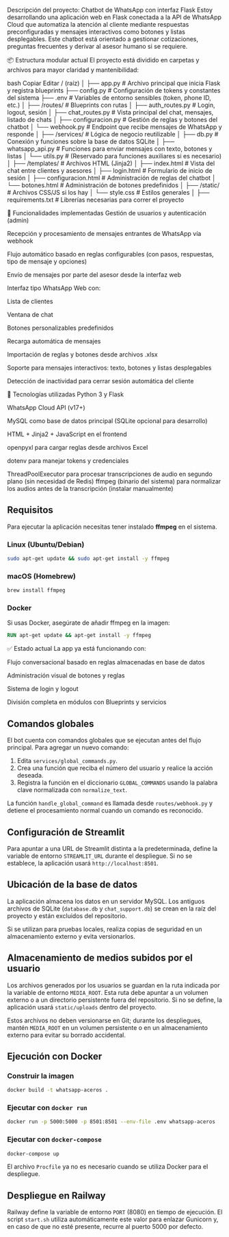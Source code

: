 Descripción del proyecto: Chatbot de WhatsApp con interfaz Flask
Estoy desarrollando una aplicación web en Flask conectada a la API de WhatsApp Cloud que automatiza la atención al cliente mediante respuestas preconfiguradas y mensajes interactivos como botones y listas desplegables. Este chatbot está orientado a gestionar cotizaciones, preguntas frecuentes y derivar al asesor humano si se requiere.

📦 Estructura modular actual
El proyecto está dividido en carpetas y archivos para mayor claridad y mantenibilidad:

bash
Copiar
Editar
/ (raíz)
│
├── app.py                         # Archivo principal que inicia Flask y registra blueprints
├── config.py                      # Configuración de tokens y constantes del sistema
├── .env                           # Variables de entorno sensibles (token, phone ID, etc.)
│
├── /routes/                       # Blueprints con rutas
│   ├── auth_routes.py             # Login, logout, sesión
│   ├── chat_routes.py             # Vista principal del chat, mensajes, listado de chats
│   ├── configuracion.py           # Gestión de reglas y botones del chatbot
│   └── webhook.py                 # Endpoint que recibe mensajes de WhatsApp y responde
│
├── /services/                     # Lógica de negocio reutilizable
│   ├── db.py                      # Conexión y funciones sobre la base de datos SQLite
│   ├── whatsapp_api.py            # Funciones para enviar mensajes con texto, botones y listas
│   └── utils.py                   # (Reservado para funciones auxiliares si es necesario)
│
├── /templates/                    # Archivos HTML (Jinja2)
│   ├── index.html                 # Vista del chat entre clientes y asesores
│   ├── login.html                 # Formulario de inicio de sesión
│   ├── configuracion.html         # Administración de reglas del chatbot
│   └── botones.html               # Administración de botones predefinidos
│
├── /static/                       # Archivos CSS/JS si los hay
│   └── style.css                  # Estilos generales
│
├── requirements.txt               # Librerías necesarias para correr el proyecto

🔄 Funcionalidades implementadas
Gestión de usuarios y autenticación (admin)

Recepción y procesamiento de mensajes entrantes de WhatsApp vía webhook

Flujo automático basado en reglas configurables (con pasos, respuestas, tipo de mensaje y opciones)

Envío de mensajes por parte del asesor desde la interfaz web

Interfaz tipo WhatsApp Web con:

Lista de clientes

Ventana de chat

Botones personalizables predefinidos

Recarga automática de mensajes

Importación de reglas y botones desde archivos .xlsx

Soporte para mensajes interactivos: texto, botones y listas desplegables

Detección de inactividad para cerrar sesión automática del cliente

🔧 Tecnologías utilizadas
Python 3 y Flask

WhatsApp Cloud API (v17+)

MySQL como base de datos principal (SQLite opcional para desarrollo)

HTML + Jinja2 + JavaScript en el frontend

openpyxl para cargar reglas desde archivos Excel

dotenv para manejar tokens y credenciales

ThreadPoolExecutor para procesar transcripciones de audio en segundo plano (sin necesidad de Redis)
ffmpeg (binario del sistema) para normalizar los audios antes de la transcripción (instalar manualmente)

## Requisitos

Para ejecutar la aplicación necesitas tener instalado **ffmpeg** en el sistema.

### Linux (Ubuntu/Debian)

```bash
sudo apt-get update && sudo apt-get install -y ffmpeg
```

### macOS (Homebrew)

```bash
brew install ffmpeg
```

### Docker

Si usas Docker, asegúrate de añadir ffmpeg en la imagen:

```dockerfile
RUN apt-get update && apt-get install -y ffmpeg
```

✅ Estado actual
La app ya está funcionando con:

Flujo conversacional basado en reglas almacenadas en base de datos

Administración visual de botones y reglas

Sistema de login y logout

División completa en módulos con Blueprints y servicios

## Comandos globales

El bot cuenta con comandos globales que se ejecutan antes del flujo principal.
Para agregar un nuevo comando:

1. Edita `services/global_commands.py`.
2. Crea una función que reciba el número del usuario y realice la acción deseada.
3. Registra la función en el diccionario `GLOBAL_COMMANDS` usando la palabra clave normalizada con `normalize_text`.

La función `handle_global_command` es llamada desde `routes/webhook.py` y detiene el
procesamiento normal cuando un comando es reconocido.

## Configuración de Streamlit

Para apuntar a una URL de Streamlit distinta a la predeterminada, define la variable de entorno `STREAMLIT_URL` durante el despliegue.
Si no se establece, la aplicación usará `http://localhost:8501`.

## Ubicación de la base de datos

La aplicación almacena los datos en un servidor MySQL. Los antiguos archivos de SQLite (`database.db` y `chat_support.db`) se crean en la raíz del proyecto y están excluidos del repositorio.

Si se utilizan para pruebas locales, realiza copias de seguridad en un almacenamiento externo y evita versionarlos.

## Almacenamiento de medios subidos por el usuario

Los archivos generados por los usuarios se guardan en la ruta indicada por la variable de entorno `MEDIA_ROOT`. Esta ruta debe apuntar a un volumen externo o a un directorio persistente fuera del repositorio. Si no se define, la aplicación usará `static/uploads` dentro del proyecto.

Estos archivos no deben versionarse en Git; durante los despliegues, mantén `MEDIA_ROOT` en un volumen persistente o en un almacenamiento externo para evitar su borrado accidental.

## Ejecución con Docker

### Construir la imagen

```bash
docker build -t whatsapp-aceros .
```

### Ejecutar con `docker run`

```bash
docker run -p 5000:5000 -p 8501:8501 --env-file .env whatsapp-aceros
```

### Ejecutar con `docker-compose`

```bash
docker-compose up
```

El archivo `Procfile` ya no es necesario cuando se utiliza Docker para el despliegue.

## Despliegue en Railway

Railway define la variable de entorno `PORT` (8080) en tiempo de ejecución. El script `start.sh` utiliza automáticamente este valor para enlazar Gunicorn y, en caso de que no esté presente, recurre al puerto 5000 por defecto.
